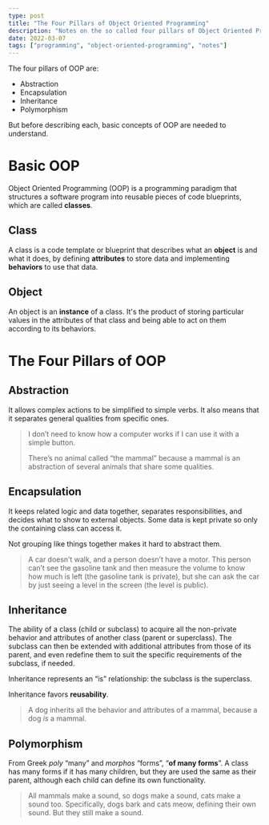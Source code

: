 ```yaml
---
type: post
title: "The Four Pillars of Object Oriented Programming"
description: "Notes on the so called four pillars of Object Oriented Programming."
date: 2022-03-07
tags: ["programming", "object-oriented-programming", "notes"]
---
```


The four pillars of OOP are:

- Abstraction
- Encapsulation
- Inheritance
- Polymorphism

But before describing each, basic concepts of OOP are needed to understand.

# Basic OOP

Object Oriented Programming (OOP) is a programming paradigm that structures a software program into reusable pieces of code blueprints, which are called **classes**.

## Class

A class is a code template or blueprint that describes what an **object** is and what it does, by defining **attributes** to store data and implementing **behaviors** to use that data.

## Object

An object is an **instance** of a class.
It's the product of storing particular values in the attributes of that class and being able to act on them according to its behaviors.

# The Four Pillars of OOP

## Abstraction

It allows complex actions to be simplified to simple verbs. It also means that it separates general qualities from specific ones.

> I don’t need to know how a computer works if I can use it with a simple button.
> 
> There’s no animal called “the mammal” because a mammal is an abstraction of several animals that share some qualities.

## Encapsulation

It keeps related logic and data together, separates responsibilities, and decides what to show to external objects. Some data is kept private so only the containing class can access it.

Not grouping like things together makes it hard to abstract them.

> A car doesn’t walk, and a person doesn’t have a motor. This person can’t see the gasoline tank and then measure the volume to know how much is left (the gasoline tank is private), but she can ask the car by just seeing a level in the screen (the level is public).

## Inheritance

The ability of a class (child or subclass) to acquire all the non-private behavior and attributes of another class (parent or superclass). The subclass can then be extended with additional attributes from those of its parent, and even redefine them to suit the specific requirements of the subclass, if needed.

Inheritance represents an “is” relationship: the subclass is the superclass.

Inheritance favors **reusability**.

> A dog inherits all the behavior and attributes of a mammal, because a dog *is* a mammal.

## Polymorphism

From Greek *poly* “many” and *morphos* “forms”, “**of many forms**”. A class has many forms if it has many children, but they are used the same as their parent, although each child can define its own functionality.

> All mammals make a sound, so dogs make a sound, cats make a sound too. Specifically, dogs bark and cats meow, defining their own sound. But they still make a sound.
